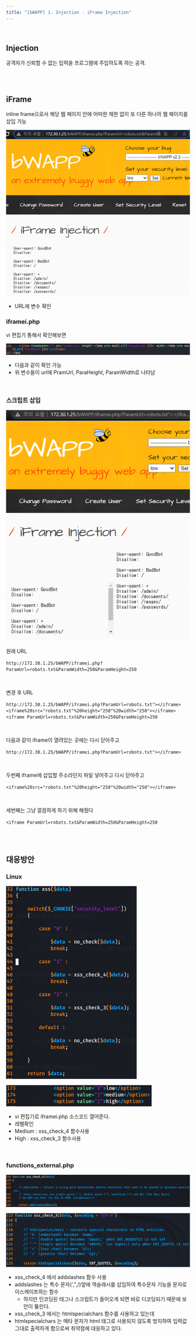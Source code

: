 ```yaml
---
title: "[bWAPP] 1. Injection - iFrame Injection"
---
```


<br>

## Injection

공격자가 신뢰할 수 없는 입력을 프로그램에 주입하도록 하는 공격.

<br>

<br>

## iFrame

inline frame으로서 해당 웹 페이지 안에 어떠한 제한 없이 또 다른 하나의 웹 페이지를 삽입 가능

![image-20220316012725890](https://raw.githubusercontent.com/EONION-TH3DB/image_repo/main/img/image-20220316012725890.png)

- URL에 변수 확인

### iframei.php

vi 편집기 통해서 확인해보면

![image-20220316012922851](https://raw.githubusercontent.com/EONION-TH3DB/image_repo/main/img/image-20220316012922851.png)

- 다음과 같이 확인 가능
- 위 변수들이 url에 PramUrl, ParaHeight, ParamWidth로 나타남

<br>

### 스크립트 삽입

![image-20220316013954537](https://raw.githubusercontent.com/EONION-TH3DB/image_repo/main/img/image-20220316013954537.png)

원래 URL

`http://172.30.1.25/bWAPP/iframei.php?ParamUrl=robots.txt&ParamWidth=250&ParamHeight=250`

<br>

변경 후 URL

`http://172.30.1.25/bWAPP/iframei.php?ParamUrl=robots.txt"></iframe><iframe%20src="robots.txt"%20height="250"%20width="250"></iframe><iframe ParamUrl=robots.txt&ParamWidth=250&ParamHeight=250`

<br>

다음과 같이 iframe이 열려있는 곳에는 다시 닫아주고

`http://172.30.1.25/bWAPP/iframei.php?ParamUrl=robots.txt"></iframe>`

<br>

두번째 iframe에 삽입할 주소라던지 파일 넣어주고 다시 닫아주고

`<iframe%20src="robots.txt"%20height="250"%20width="250"></iframe>`

<br>

세번째는 그냥 깔끔하게 하기 위해 해줬다

`<iframe ParamUrl=robots.txt&ParamWidth=250&ParamHeight=250`

<br>

<br>

## 대응방안

### Linux

![image-20220317223720659](https://raw.githubusercontent.com/EONION-TH3DB/image_repo/main/img/image-20220317223720659.png)

![image-20220317223745531](https://raw.githubusercontent.com/EONION-TH3DB/image_repo/main/img/image-20220317223745531.png)

- vi 편집기로 iframei.php 소스코드 열어준다.
- 레벨확인
- Medium : xss_check_4 함수사용
- High : xss_check_3 함수사용

<br>

### functions_external.php

![image-20220317224046908](https://raw.githubusercontent.com/EONION-TH3DB/image_repo/main/img/image-20220317224046908.png)

![image-20220317221339359](https://raw.githubusercontent.com/EONION-TH3DB/image_repo/main/img/image-20220317221339359.png)

- xss_check_4 에서 addslashes 함수 사용
- addslashes 는 특수 문자(',",/)앞에 역슬래시를 삽입하여 특수문자 기능을 문자로 이스케이프하는 함수
  - 하지만 인코딩된 태그나 스크립트가 들어오게 되면 바로 디코딩되기 때문에 보안이 뚫린다. 
- xss_check_3 에서는 htmlspecialchars 함수를 사용하고 있는데 
- htmlspecialchars 는 메타 문자가 html 태그로 사용되지 않도록 방지하여 입력값 그대로 출력하게 함으로써 취약점에 대응하고 있다.
